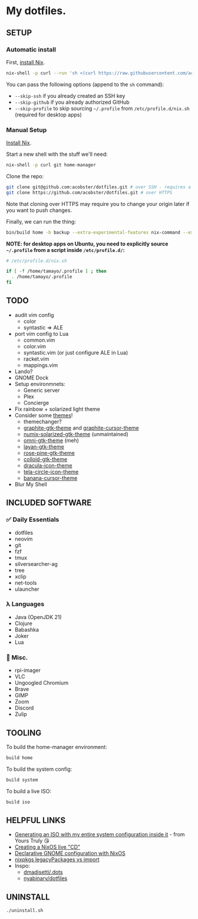# My dotfiles.

## SETUP

### Automatic install

First, [install Nix](https://nixos.org/download).

```sh
nix-shell -p curl --run 'sh <(curl https://raw.githubusercontent.com/acobster/dotfiles/nixos/bin/init)'
```

You can pass the following options (append to the `sh` command):

- `--skip-ssh` if you already created an SSH key
- `--skip-github` if you already authorized GitHub
- `--skip-profile` to skip sourcing `~/.profile` from `/etc/profile.d/nix.sh` (required for desktop apps)

### Manual Setup

[Install Nix](https://nixos.org/download).

Start a new shell with the stuff we'll need:

```sh
nix-shell -p curl git home-manager
```

Clone the repo:

```sh
git clone git@github.com:acobster/dotfiles.git # over SSH - requires a key
git clone https://github.com/acobster/dotfiles.git # over HTTPS
```

Note that cloning over HTTPS may require you to change your origin later if you want to push changes.

Finally, we can run the thing:

```sh
bin/build home -b backup --extra-experimental-features nix-command --extra-experimental-features flakes
```

**NOTE: for desktop apps on Ubuntu, you need to explicitly source `~/.profile` from a script inside `/etc/profile.d/`:**

```sh
# /etc/profile.d/nix.sh

if [ -f /home/tamayo/.profile ] ; then
  . /home/tamayo/.profile
fi
```

## TODO

* audit vim config
    * color
    * syntastic => ALE
* port vim config to Lua
    * common.vim
    * color.vim
    * syntastic.vim (or just configure ALE in Lua)
    * racket.vim
    * mappings.vim
* Lando?
* GNOME Dock
* Setup environmnets:
    * Generic server
    * Plex
    * Concierge
* Fix rainbow + solarized light theme
* Consider some [themes](https://determinate.systems/posts/declarative-gnome-configuration-with-nixos)!
    * themechanger?
    * [graphite-gtk-theme](https://github.com/vinceliuice/Graphite-gtk-theme) and [graphite-cursor-theme](https://github.com/vinceliuice/Graphite-cursors)
    * [numix-solarized-gtk-theme](https://github.com/Ferdi265/numix-solarized-gtk-theme) (unmaintained)
    * [omni-gtk-theme](https://github.com/getomni/gtk) (meh)
    * [layan-gtk-theme](https://github.com/vinceliuice/Layan-gtk-theme)
    * [rose-pine-gtk-theme](https://github.com/rose-pine/gtk)
    * [colloid-gtk-theme](https://github.com/vinceliuice/Colloid-gtk-theme)
    * [dracula-icon-theme](https://github.com/m4thewz/dracula-icons)
    * [tela-circle-icon-theme](https://github.com/vinceliuice/Tela-circle-icon-theme)
    * [banana-cursor-theme](https://github.com/ful1e5/banana-cursor)
* Blur My Shell

## INCLUDED SOFTWARE

### ✅ Daily Essentials

* dotfiles
* neovim
* git
* fzf
* tmux
* silversearcher-ag
* tree
* xclip
* net-tools
* ulauncher

### λ Languages

* Java (OpenJDK 21)
* Clojure
* Babashka
* Joker
* Lua

### 🤷 Misc.

* rpi-imager
* VLC
* Ungoogled Chromium
* Brave
* GIMP
* Zoom
* Discord
* Zulip

## TOOLING

To build the home-manager environment:

```sh
build home
```

To build the system config:

```sh
build system
```

To build a live ISO:

```sh
build iso
```

## HELPFUL LINKS

* [Generating an ISO with my entire system configuration inside it](https://www.reddit.com/r/NixOS/comments/18lixd3/generating_an_iso_with_my_entire_system/) - from Yours Truly 😘
* [Creating a NixOS live "CD"](https://nixos.wiki/wiki/Creating_a_NixOS_live_CD)
* [Declarative GNOME configuration with NixOS](https://determinate.systems/posts/declarative-gnome-configuration-with-nixos)
* [nixpkgs legacyPackages vs import](https://discourse.nixos.org/t/using-nixpkgs-legacypackages-system-vs-import/17462)
* Inspo:
    * [dmadisetti/.dots](https://github.com/dmadisetti/.dots)
    * [nyabinary/dotfiles](https://github.com/nyabinary/dotfiles)

## UNINSTALL

```sh
./uninstall.sh
```
